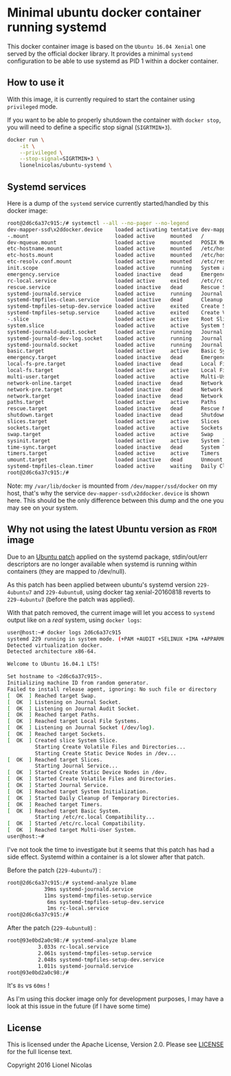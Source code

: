 # Minimal ubuntu docker container running systemd

This docker container image is based on the `Ubuntu 16.04 Xenial` one served
by the official docker library. It provides a minimal `systemd` configuration
to be able to use systemd as PID 1 within a docker container.


## How to use it

With this image, it is currently required to start the container using `privileged`
mode.

If you want to be able to properly shutdown the container with `docker stop`,
you will need to define a specific stop signal (`SIGRTMIN+3`).

```bash
docker run \
	-it \
	--privileged \
	--stop-signal=SIGRTMIN+3 \
	lionelnicolas/ubuntu-systemd \
```


## Systemd services

Here is a dump of the `systemd` service currently started/handled by this docker
image:

```bash
root@2d6c6a37c915:/# systemctl --all --no-pager --no-legend
dev-mapper-ssd\x2ddocker.device    loaded activating tentative dev-mapper-ssd\x2ddocker.device
-.mount                            loaded active     mounted   /
dev-mqueue.mount                   loaded active     mounted   POSIX Message Queue File System
etc-hostname.mount                 loaded active     mounted   /etc/hostname
etc-hosts.mount                    loaded active     mounted   /etc/hosts
etc-resolv.conf.mount              loaded active     mounted   /etc/resolv.conf
init.scope                         loaded active     running   System and Service Manager
emergency.service                  loaded inactive   dead      Emergency Shell
rc-local.service                   loaded active     exited    /etc/rc.local Compatibility
rescue.service                     loaded inactive   dead      Rescue Shell
systemd-journald.service           loaded active     running   Journal Service
systemd-tmpfiles-clean.service     loaded inactive   dead      Cleanup of Temporary Directories
systemd-tmpfiles-setup-dev.service loaded active     exited    Create Static Device Nodes in /dev
systemd-tmpfiles-setup.service     loaded active     exited    Create Volatile Files and Directories
-.slice                            loaded active     active    Root Slice
system.slice                       loaded active     active    System Slice
systemd-journald-audit.socket      loaded active     running   Journal Audit Socket
systemd-journald-dev-log.socket    loaded active     running   Journal Socket (/dev/log)
systemd-journald.socket            loaded active     running   Journal Socket
basic.target                       loaded active     active    Basic System
emergency.target                   loaded inactive   dead      Emergency Mode
local-fs-pre.target                loaded inactive   dead      Local File Systems (Pre)
local-fs.target                    loaded active     active    Local File Systems
multi-user.target                  loaded active     active    Multi-User System
network-online.target              loaded inactive   dead      Network is Online
network-pre.target                 loaded inactive   dead      Network (Pre)
network.target                     loaded inactive   dead      Network
paths.target                       loaded active     active    Paths
rescue.target                      loaded inactive   dead      Rescue Mode
shutdown.target                    loaded inactive   dead      Shutdown
slices.target                      loaded active     active    Slices
sockets.target                     loaded active     active    Sockets
swap.target                        loaded active     active    Swap
sysinit.target                     loaded active     active    System Initialization
time-sync.target                   loaded inactive   dead      System Time Synchronized
timers.target                      loaded active     active    Timers
umount.target                      loaded inactive   dead      Unmount All Filesystems
systemd-tmpfiles-clean.timer       loaded active     waiting   Daily Cleanup of Temporary Directories
root@2d6c6a37c915:/#
```

Note: my `/var/lib/docker` is mounted from `/dev/mapper/ssd/docker` on my host,
that's why the service `dev-mapper-ssd\x2ddocker.device` is shown here. This
should be the only difference between this dump and the one you may see on your
system.


## Why not using the latest Ubuntu version as `FROM` image

Due to an [Ubuntu patch](https://launchpad.net/ubuntu/+source/systemd/229-4ubuntu8) applied on the systemd package, stdin/out/err
descriptors are no longer available when systemd is running within containers
(they are mapped to /dev/null).

As this patch has been applied between ubuntu's systemd version `229-4ubuntu7`
and `229-4ubuntu8`, using docker tag xenial-20160818 reverts to `229-4ubuntu7`
(before the patch was applied).

With that patch removed, the current image will let you access to `systemd` output
like on a *real* system, using `docker logs`:

```bash
user@host:~# docker logs 2d6c6a37c915
systemd 229 running in system mode. (+PAM +AUDIT +SELINUX +IMA +APPARMOR +SMACK +SYSVINIT +UTMP +LIBCRYPTSETUP +GCRYPT +GNUTLS +ACL +XZ -LZ4 +SECCOMP +BLKID +ELFUTILS +KMOD -IDN)
Detected virtualization docker.
Detected architecture x86-64.

Welcome to Ubuntu 16.04.1 LTS!

Set hostname to <2d6c6a37c915>.
Initializing machine ID from random generator.
Failed to install release agent, ignoring: No such file or directory
[  OK  ] Reached target Swap.
[  OK  ] Listening on Journal Socket.
[  OK  ] Listening on Journal Audit Socket.
[  OK  ] Reached target Paths.
[  OK  ] Reached target Local File Systems.
[  OK  ] Listening on Journal Socket (/dev/log).
[  OK  ] Reached target Sockets.
[  OK  ] Created slice System Slice.
         Starting Create Volatile Files and Directories...
         Starting Create Static Device Nodes in /dev...
[  OK  ] Reached target Slices.
         Starting Journal Service...
[  OK  ] Started Create Static Device Nodes in /dev.
[  OK  ] Started Create Volatile Files and Directories.
[  OK  ] Started Journal Service.
[  OK  ] Reached target System Initialization.
[  OK  ] Started Daily Cleanup of Temporary Directories.
[  OK  ] Reached target Timers.
[  OK  ] Reached target Basic System.
         Starting /etc/rc.local Compatibility...
[  OK  ] Started /etc/rc.local Compatibility.
[  OK  ] Reached target Multi-User System.
user@host:~#
```


I've not took the time to investigate but it seems that this patch has had a
side effect. Systemd within a container is a lot slower after that patch.

Before the patch (`229-4ubuntu7`) :

```bash
root@2d6c6a37c915:/# systemd-analyze blame
            39ms systemd-journald.service
            11ms systemd-tmpfiles-setup.service
             6ms systemd-tmpfiles-setup-dev.service
             1ms rc-local.service
root@2d6c6a37c915:/#
```

After the patch (`229-4ubuntu8`) :

```bash
root@93e0bd2a0c98:/# systemd-analyze blame
          3.033s rc-local.service
          2.061s systemd-tmpfiles-setup.service
          2.048s systemd-tmpfiles-setup-dev.service
          1.011s systemd-journald.service
root@93e0bd2a0c98:/#
```

It's `8s` vs `60ms` !

As I'm using this docker image only for development purposes, I may have a look
at this issue in the future (if I have some time)


## License

This is licensed under the Apache License, Version 2.0. Please see [LICENSE](https://github.com/lionelnicolas/docker-ubuntu-systemd/blob/master/LICENSE)
for the full license text.

Copyright 2016 Lionel Nicolas
